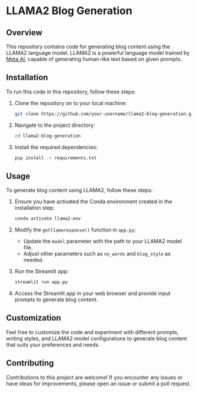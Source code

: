 # LLAMA2 Blog Generation

## Overview

This repository contains code for generating blog content using the LLAMA2 language model. LLAMA2 is a powerful language model trained by [Meta AI](https://meta.com/ai/), capable of generating human-like text based on given prompts.

## Installation

To run this code in this repository, follow these steps:

1. Clone the repository on to your local machine:

   ```bash
   git clone https://github.com/your-username/llama2-blog-generation.git
   ```

2. Navigate to the project directory:

   ```bash
   cd llama2-blog-generation
   ```

3. Install the required dependencies:

   ```bash
   pip install -r requirements.txt
   ```

## Usage

To generate blog content using LLAMA2, follow these steps:

1. Ensure you have activated the Conda environment created in the installation step:

   ```bash
   conda activate llama2-env
   ```

2. Modify the `getllamaresponse()` function in `app.py`:

   - Update the `model` parameter with the path to your LLAMA2 model file.
   - Adjust other parameters such as `no_words` and `blog_style` as needed.

3. Run the Streamlit app:

   ```bash
   streamlit run app.py
   ```

4. Access the Streamlit app in your web browser and provide input prompts to generate blog content.

## Customization

Feel free to customize the code and experiment with different prompts, writing styles, and LLAMA2 model configurations to generate blog content that suits your preferences and needs.

## Contributing

Contributions to this project are welcome! If you encounter any issues or have ideas for improvements, please open an issue or submit a pull request.



